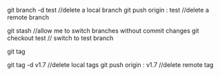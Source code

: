 git branch -d  test      //delete a local branch
 git push origin : test   //delete a remote branch

git stash               //allow me to switch branches without commit changes
  git checkout test        // switch to test branch 


git tag

git tag -d v1.7          //delete local tags
git push origin : v1.7  //delete remote tag